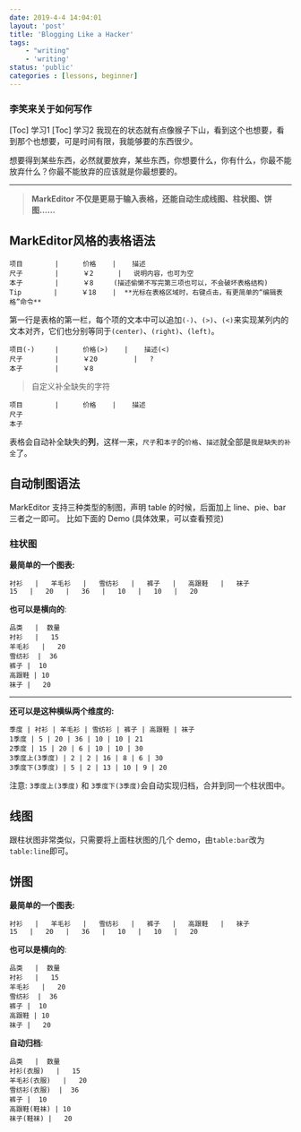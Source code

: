 ```yaml
---
date: 2019-4-4 14:04:01
layout: 'post'
title: 'Blogging Like a Hacker'
tags:
    - "writing"
    - 'writing'
status: 'public'
categories : [lessons, beginner]
---
```

###  **李笑来关于如何写作**
[Toc] 学习1
[Toc] 学习2
我现在的状态就有点像猴子下山，看到这个也想要，看到那个也想要，可是时间有限，我能够要的东西很少。

想要得到某些东西，必然就要放弃，某些东西，你想要什么，你有什么，你最不能放弃什么？你最不能放弃的应该就是你最想要的。

- - - - -
> **MarkEditor 不仅是更易于输入表格，还能自动生成线图、柱状图、饼图……**

## MarkEditor风格的表格语法
```table
项目        |      价格    |    描述
尺子        |      ￥2      |   说明内容，也可为空
本子        |      ￥8     (描述偷懒不写完第三项也可以，不会破坏表格结构)   
Tip        |      ￥18    |  **光标在表格区域时，右键点击，有更简单的“编辑表格”命令**
```

第一行是表格的第一栏，每个项的文本中可以追加`(-)`、`(>)`、`(<)`来实现某列内的文本对齐，它们也分别等同于`(center)`、`(right)`、`(left)`。
```table
项目(-)     |      价格(>)    |    描述(<) 
尺子        |      ￥20         |   ?         
本子        |      ￥8 
```

> 自定义补全缺失的字符
```table:我是缺失的补全
项目        |      价格    |    描述
尺子        
本子        
```
表格会自动补全缺失的**列**，这样一来，`尺子`和`本子`的`价格`、`描述`就全部是`我是缺失的补全`了。

## 自动制图语法
MarkEditor 支持三种类型的制图，声明 table 的时候，后面加上 line、pie、bar三者之一即可。
比如下面的 Demo (具体效果，可以查看预览)

### 柱状图
**最简单的一个图表:**
```table:bar
衬衫   |   羊毛衫   |   雪纺衫   |   裤子   |   高跟鞋   |   袜子
15   |   20   |   36   |   10   |   10   |   20
```

**也可以是横向的**:
```table:bar
品类   |  数量
衬衫   |   15
羊毛衫   |   20  
雪纺衫  |  36
裤子 |  10
高跟鞋 | 10
袜子 |   20
```

- - - - -

**还可以是这种横纵两个维度的:**
```table:bar
季度 | 衬衫 | 羊毛衫 | 雪纺衫 | 裤子 | 高跟鞋 | 袜子
1季度 | 5 | 20 | 36 | 10 | 10 | 21
2季度 | 15 | 20 | 6 | 10 | 10 | 30
3季度上(3季度) | 2 | 2 | 16 | 8 | 6 | 30
3季度下(3季度) | 5 | 2 | 13 | 10 | 9 | 20
```

注意: `3季度上(3季度)` 和 `3季度下(3季度)`会自动实现归档，合并到同一个柱状图中。

## 线图
跟柱状图非常类似，只需要将上面柱状图的几个 demo，由`table:bar`改为`table:line`即可。

## 饼图
**最简单的一个图表:**
```table:pie
衬衫   |   羊毛衫   |   雪纺衫   |   裤子   |   高跟鞋   |   袜子
15   |   20   |   36   |   10   |   10   |   20
```

**也可以是横向的**:
```table:pie
品类   |  数量
衬衫   |   15
羊毛衫   |   20  
雪纺衫  |  36
裤子 |  10
高跟鞋 | 10
袜子 |   20
```

**自动归档**:
```table:pie
品类   |  数量
衬衫(衣服)   |   15
羊毛衫(衣服)   |   20  
雪纺衫(衣服)  |  36
裤子 |  10
高跟鞋(鞋袜) | 10
袜子(鞋袜) |   20
```

